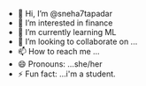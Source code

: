 - 👋 Hi, I’m @sneha7tapadar
- 👀 I’m interested in finance 
- 🌱 I’m currently learning ML 
- 💞️ I’m looking to collaborate on ...
- 📫 How to reach me ... 
- 😄 Pronouns: ...she/her
- ⚡ Fun fact: ...i'm a student. 

<!---
sneha7tapadar/sneha7tapadar is a ✨ special ✨ repository because its `README.md` (this file) appears on your GitHub profile.
You can click the Preview link to take a look at your changes.
--->
